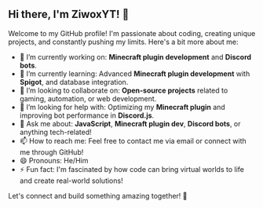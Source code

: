 ## Hi there, I'm ZiwoxYT! 👋

Welcome to my GitHub profile! I'm passionate about coding, creating unique projects, and constantly pushing my limits. Here's a bit more about me:

- 🔭 I’m currently working on: **Minecraft plugin development** and **Discord bots**.
- 🌱 I’m currently learning: Advanced **Minecraft plugin development** with **Spigot**, and database integration.
- 👯 I’m looking to collaborate on: **Open-source projects** related to gaming, automation, or web development.
- 🤔 I’m looking for help with: Optimizing my **Minecraft plugin** and improving bot performance in **Discord.js**.
- 💬 Ask me about: **JavaScript**, **Minecraft plugin dev**, **Discord bots**, or anything tech-related!
- 📫 How to reach me: Feel free to contact me via email or connect with me through GitHub!
- 😄 Pronouns: He/Him
- ⚡ Fun fact: I'm fascinated by how code can bring virtual worlds to life and create real-world solutions! 

Let's connect and build something amazing together! 🚀
